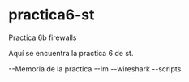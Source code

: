# practica6-st
Practica 6b firewalls

Aquí se encuentra la practica 6 de st.

--Memoria de la practica
--Im
--wireshark
--scripts
